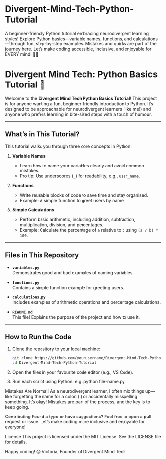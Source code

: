 # Divergent-Mind-Tech-Python-Tutorial
A beginner-friendly Python tutorial embracing neurodivergent learning styles! Explore Python basics—variable names, functions, and calculations—through fun, step-by-step examples. Mistakes and quirks are part of the journey here. Let’s make coding accessible, inclusive, and enjoyable for EVERY mind! 🧠✨

# Divergent Mind Tech: Python Basics Tutorial 🐍  

Welcome to the **Divergent Mind Tech Python Basics Tutorial**! This project is for anyone wanting a fun, beginner-friendly introduction to Python. It’s designed to be approachable for neurodivergent learners (like me!) and anyone who prefers learning in bite-sized steps with a touch of humour.

---

## What’s in This Tutorial?  

This tutorial walks you through three core concepts in Python:  

1. **Variable Names**  
   - Learn how to name your variables clearly and avoid common mistakes.  
   - Pro tip: Use underscores (`_`) for readability, e.g., `user_name`.  

2. **Functions**  
   - Write reusable blocks of code to save time and stay organised.  
   - Example: A simple function to greet users by name.  

3. **Simple Calculations**  
   - Perform basic arithmetic, including addition, subtraction, multiplication, division, and percentages.  
   - Example: Calculate the percentage of `a` relative to `b` using `(a / b) * 100`.  

---

## Files in This Repository  

- **`variables.py`**  
   Demonstrates good and bad examples of naming variables.  

- **`functions.py`**  
   Contains a simple function example for greeting users.  

- **`calculations.py`**  
   Includes examples of arithmetic operations and percentage calculations.  

- **`README.md`**  
   This file! Explains the purpose of the project and how to use it.  

---

## How to Run the Code  

1. Clone the repository to your local machine:  
   ```bash
   git clone https://github.com/yourusername/Divergent-Mind-Tech-Python-Tutorial.git
   cd Divergent-Mind-Tech-Python-Tutorial
2. Open the files in your favourite code editor (e.g., VS Code).

3. Run each script using Python:
   e.g: python file-name.py
   
Mistakes Are Normal!
As a neurodivergent learner, I often mix things up—like forgetting the name for a colon (:) or accidentally misspelling something. It’s okay! Mistakes are part of the process, and the key is to keep going.

Contributing
Found a typo or have suggestions? Feel free to open a pull request or issue. Let’s make coding more inclusive and enjoyable for everyone!

License
This project is licensed under the MIT License. See the LICENSE file for details.

Happy coding! 😊
Victoria, Founder of Divergent Mind Tech
